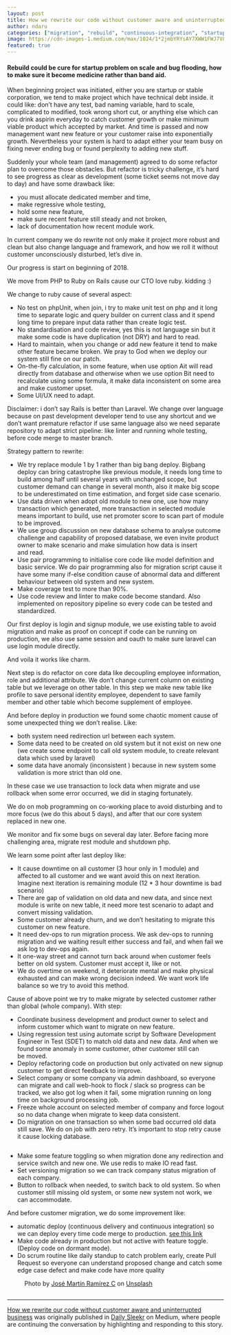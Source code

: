 ```yaml
---
layout: post
title: How we rewrite our code without customer aware and uninterrupted business
author: ndaru
categories: ["migration", "rebuild", "continuous-integration", "startup"]
image: https://cdn-images-1.medium.com/max/1024/1*2jmbYRYsAY7XWW1FWJ7V8Q.jpeg
featured: true
---
```

<h4>Rebuild could be cure for startup problem on scale and bug flooding, how to make sure it become medicine rather than band aid.</h4><p>When beginning project was initiated, either you are startup or stable corporation, we tend to make project which have technical debt inside. it could like: don’t have any test, bad naming variable, hard to scale, complicated to modified, took wrong short cut, or anything else which can you drink aspirin everyday to catch customer growth or make minimum viable product which accepted by market. And time is passed and now management want new feature or your customer raise into exponentially growth. Nevertheless your system is hard to adapt either your team busy on fixing never ending bug or found perplexity to adding new stuff.</p><p>Suddenly your whole team (and management) agreed to do some refactor plan to overcome those obstacles. But refactor is tricky challenge, it’s hard to see progress as clear as development (some ticket seems not move day to day) and have some drawback like:</p><ul><li>you must allocate dedicated member and time,</li><li>make regressive whole testing,</li><li>hold some new feature,</li><li>make sure recent feature still steady and not broken,</li><li>lack of documentation how recent module work.</li></ul><p>In current company we do rewrite not only make it project more robust and clean but also change language and framework, and how we roll it without customer unconsciously disturbed, let’s dive in.</p><p>Our progress is start on beginning of 2018.</p><p>We move from PHP to Ruby on Rails cause our CTO love ruby. kidding :)</p><p>We change to ruby cause of several aspect:</p><ul><li>No test on phpUnit, when join, i try to make unit test on php and it long time to separate logic and query builder on current class and it spend long time to prepare input data rather than create logic test.</li><li>No standardisation and code review, yes this is not language sin but it make some code is have duplication (not DRY) and hard to read.</li><li>Hard to maintain, when you change or add new feature it tend to make other feature became broken. We pray to God when we deploy our system still fine on our patch.</li><li>On-the-fly calculation, in some feature, when use option Ait will read directly from database and otherwise when we use option Bit need to recalculate using some formula, it make data inconsistent on some area and make customer upset.</li><li>Some UI/UX need to adapt.</li></ul><p>Disclaimer: i don’t say Rails is better than Laravel. We change over language because on past development developer tend to use any shortcut and we don’t want premature refactor if use same language also we need separate repository to adapt strict pipeline: like linter and running whole testing, before code merge to master branch.</p><p>Strategy pattern to rewrite:</p><ul><li>We try replace module 1 by 1 rather than big bang deploy. Bigbang deploy can bring catastrophe like previous module, it needs long time to build among half until several years with unchanged scope, but customer demand can change in several month, also it make big scope to be underestimated on time estimation, and forget side case scenario.</li><li>Use data driven when adopt old module to new one, use how many transaction which generated, more transaction in selected module means important to build, use net promoter score to scan part of module to be improved.</li><li>We use group discussion on new database schema to analyse outcome challenge and capability of proposed database, we even invite product owner to make scenario and make simulation how data is insert and read.</li><li>Use pair programming to initialise core code like model definition and basic service. We do pair programming also for migration script cause it have some many if-else condition cause of abnormal data and different behaviour between old system and new system.</li><li>Make coverage test to more than 90%.</li><li>Use code review and linter to make code become standard. Also implemented on repository pipeline so every code can be tested and standardized.</li></ul><p>Our first deploy is login and signup module, we use existing table to avoid migration and make as proof on concept if code can be running on production, we also use same session and oauth to make sure laravel can use login module directly.</p><p>And voila it works like charm.</p><p>Next step is do refactor on core data like decoupling employee information, role and additional attribute. We don’t change current column on existing table but we leverage on other table. In this step we make new table like profile to save personal identity employee, dependent to save family member and other table which become supplement of employee.</p><p>And before deploy in production we found some chaotic moment cause of some unexpected thing we don’t realise. Like:</p><ul><li>both system need redirection url between each system.</li><li>Some data need to be created on old system but it not exist on new one (we create some endpoint to call old system module, to create relevant data which used by laravel)</li><li>some data have anomaly (inconsistent ) because in new system some validation is more strict than old one.</li></ul><p>In these case we use transaction to lock data when migrate and use rollback when some error occurred, we did in staging fortunately.</p><p>We do on mob programming on co-working place to avoid disturbing and to more focus (we do this about 5 days), and after that our core system replaced in new one.</p><p>We monitor and fix some bugs on several day later. Before facing more challenging area, migrate rest module and shutdown php.</p><p>We learn some point after last deploy like:</p><ul><li>It cause downtime on all customer (3 hour only in 1 module) and affected to all customer and we want avoid this on next iteration. Imagine next iteration is remaining module (12 * 3 hour downtime is bad scenario)</li><li>There are gap of validation on old data and new data, and since next module is write on new table, it need more test scenario to adapt and convert missing validation.</li><li>Some customer already churn, and we don’t hesitating to migrate this customer on new feature.</li><li>It need dev-ops to run migration process. We ask dev-ops to running migration and we waiting result either success and fail, and when fail we ask log to dev-ops again.</li><li>It one-way street and cannot turn back around when customer feels better on old system. Customer must accept it, like or not.</li><li>We do overtime on weekend, it deteriorate mental and make physical exhausted and can make wrong decision indeed. We want work life balance so we try to avoid this method.</li></ul><p>Cause of above point we try to make migrate by selected customer rather than global (whole company). With step:</p><ul><li>Coordinate business development and product owner to select and inform customer which want to migrate on new feature.</li><li>Using regression test using automate script by Software Development Engineer in Test (SDET) to match old data and new data. And when we found some anomaly in some customer, other customer still can be moved.</li><li>Deploy refactoring code on production but only activated on new signup customer to get direct feedback to improve.</li><li>Select company or some company via admin dashboard, so everyone can migrate and call web-hook to flock / slack so progress can be tracked, we also got log when it fail, some migration running on long time on background processing job.</li><li>Freeze whole account on selected member of company and force logout so no data change when migrate to keep data consistent.</li><li>Do migration on one transaction so when some bad occurred old data still save. We do on job with zero retry. It’s important to stop retry cause it cause locking database.</li></ul><iframe src="" width="0" height="0" frameborder="0" scrolling="no"><a href="https://medium.com/media/c8e70dfe0db6fa4b30ef0ecce505907e/href">https://medium.com/media/c8e70dfe0db6fa4b30ef0ecce505907e/href</a></iframe><ul><li>Make some feature toggling so when migration done any redirection and service switch and new one. We use redis to make IO read fast.</li><li>Set versioning migration so we can track company status migration of each company.</li><li>Button to rollback when needed, to switch back to old system. So when customer still missing old system, or some new system not work, we can accommodate.</li></ul><p>And before customer migration, we do some improvement like:</p><ul><li>automatic deploy (continuous delivery and continuous integration) so we can deploy every time code merge to production. <a href="https://medium.com/sleekrco/the-journey-build-continuous-deployment-sleekr-69f07adb7efe">see this link</a></li><li>Make code already in production but not active with feature toggle. (Deploy code on dormant mode).</li><li>Do scrum routine like daily standup to catch problem early, create Pull Request so everyone can understand proposed change and catch some edge case defect and make code have more quality</li></ul><figure><img alt="" src="https://cdn-images-1.medium.com/max/1024/1*2jmbYRYsAY7XWW1FWJ7V8Q.jpeg" /><figcaption>Photo by <a href="https://unsplash.com/@martinirc?utm_source=unsplash&amp;utm_medium=referral&amp;utm_content=creditCopyText">José Martín Ramírez C</a> on <a href="https://unsplash.com/search/photos/business?utm_source=unsplash&amp;utm_medium=referral&amp;utm_content=creditCopyText">Unsplash</a></figcaption></figure><img src="https://medium.com/_/stat?event=post.clientViewed&referrerSource=full_rss&postId=b4590273c3c9" width="1" height="1"><hr><p><a href="https://medium.com/sleekrco/how-we-rewrite-our-code-without-customer-aware-and-uninterrupted-business-b4590273c3c9">How we rewrite our code without customer aware and uninterrupted business</a> was originally published in <a href="https://medium.com/sleekrco">Daily Sleekr</a> on Medium, where people are continuing the conversation by highlighting and responding to this story.</p>